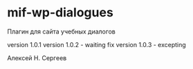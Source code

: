 # mif-wp-dialogues

Плагин для сайта учебных диалогов

version 1.0.1
version 1.0.2 - waiting fix
version 1.0.3 - excepting

Алексей Н. Сергеев
